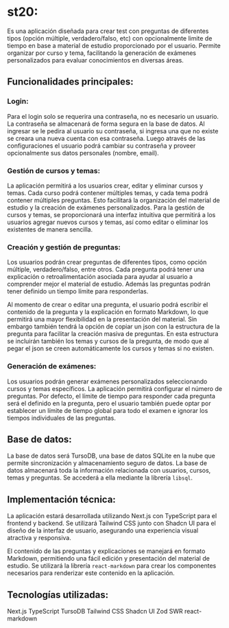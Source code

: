 # st20:

Es una aplicación diseñada para crear test con preguntas de diferentes tipos (opción múltiple, verdadero/falso, etc) con opcionalmente limite de tiempo en base a material de estudio proporcionado por el usuario. Permite organizar por curso y tema, facilitando la generación de exámenes personalizados para evaluar conocimientos en diversas áreas.

## Funcionalidades principales:

### Login:
Para el login solo se requerira una contraseña, no es necesario un usuario. La contraseña se almacenará de forma segura en la base de datos.
Al ingresar se le pedira al usuario su contraseña, si ingresa una que no existe se creara una nueva cuenta con esa contraseña.
Luego através de las configuraciones el usuario podrá cambiar su contraseña y proveer opcionalmente sus datos personales (nombre, email).

### Gestión de cursos y temas:
La aplicación permitirá a los usuarios crear, editar y eliminar cursos y temas. Cada curso podrá contener múltiples temas, y cada tema podrá contener múltiples preguntas. Esto facilitará la organización del material de estudio y la creación de exámenes personalizados. Para la gestión de cursos y temas, se proporcionará una interfaz intuitiva que permitirá a los usuarios agregar nuevos cursos y temas, así como editar o eliminar los existentes de manera sencilla.

### Creación y gestión de preguntas:
Los usuarios podrán crear preguntas de diferentes tipos, como opción múltiple, verdadero/falso, entre otros. Cada pregunta podrá tener una explicación o retroalimentación asociada para ayudar al usuario a comprender mejor el material de estudio. Además las preguntas podrán tener definido un tiempo límite para responderlas.

Al momento de crear o editar una pregunta, el usuario podrá escribir el contenido de la pregunta y la explicación en formato Markdown, lo que permitirá una mayor flexibilidad en la presentación del material. Sin embargo también tendrá la opción de copiar un json con la estructura de la pregunta para facilitar la creación masiva de preguntas. En esta estructura se incluirán también los temas y cursos de la pregunta, de modo que al pegar el json se creen automáticamente los cursos y temas si no existen.

### Generación de exámenes:
Los usuarios podrán generar exámenes personalizados seleccionando cursos y temas específicos. La aplicación permitirá configurar el número de preguntas. Por defecto, el límite de tiempo para responder cada pregunta será el definido en la pregunta, pero el usuario también puede optar por establecer un límite de tiempo global para todo el examen e ignorar los tiempos individuales de las preguntas.

## Base de datos:

La base de datos será TursoDB, una base de datos SQLite en la nube que permite sincronización y almacenamiento seguro de datos. La base de datos almacenará toda la información relacionada con usuarios, cursos, temas y preguntas. Se accederá a ella mediante la librería `libsql`.

## Implementación técnica:

La aplicación estará desarrollada utilizando Next.js con TypeScript para el frontend y backend. Se utilizará Tailwind CSS junto con Shadcn UI para el diseño de la interfaz de usuario, asegurando una experiencia visual atractiva y responsiva.

El contenido de las preguntas y explicaciones se manejará en formato Markdown, permitiendo una fácil edición y presentación del material de estudio. Se utilizará la librería `react-markdown` para crear los componentes necesarios para renderizar este contenido en la aplicación.

## Tecnologías utilizadas:

Next.js
TypeScript
TursoDB
Tailwind CSS
Shadcn UI
Zod
SWR
react-markdown